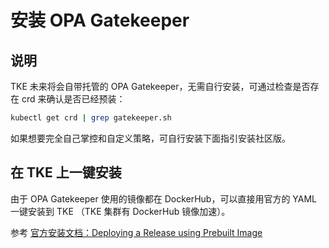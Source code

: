 # 安装 OPA Gatekeeper

## 说明

TKE 未来将会自带托管的 OPA Gatekeeper，无需自行安装，可通过检查是否存在 crd 来确认是否已经预装：

```bash
kubectl get crd | grep gatekeeper.sh
```

如果想要完全自己掌控和自定义策略，可自行安装下面指引安装社区版。

## 在 TKE 上一键安装

由于 OPA Gatekeeper 使用的镜像都在 DockerHub，可以直接用官方的 YAML 一键安装到 TKE （TKE 集群有 DockerHub 镜像加速）。

参考 [官方安装文档：Deploying a Release using Prebuilt Image](https://open-policy-agent.github.io/gatekeeper/website/docs/install/#deploying-a-release-using-prebuilt-image) 

